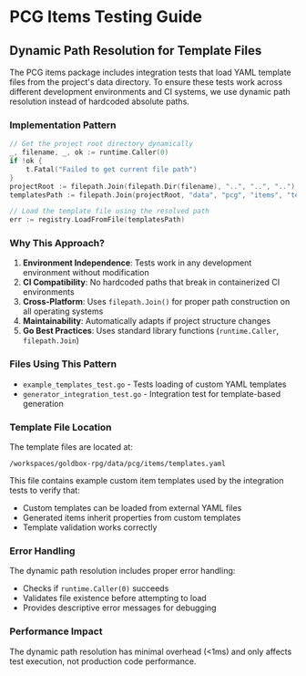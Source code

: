 # PCG Items Testing Guide

## Dynamic Path Resolution for Template Files

The PCG items package includes integration tests that load YAML template files from the project's data directory. To ensure these tests work across different development environments and CI systems, we use dynamic path resolution instead of hardcoded absolute paths.

### Implementation Pattern

```go
// Get the project root directory dynamically
_, filename, _, ok := runtime.Caller(0)
if !ok {
    t.Fatal("Failed to get current file path")
}
projectRoot := filepath.Join(filepath.Dir(filename), "..", "..", "..")
templatesPath := filepath.Join(projectRoot, "data", "pcg", "items", "templates.yaml")

// Load the template file using the resolved path
err := registry.LoadFromFile(templatesPath)
```

### Why This Approach?

1. **Environment Independence**: Tests work in any development environment without modification
2. **CI Compatibility**: No hardcoded paths that break in containerized CI environments  
3. **Cross-Platform**: Uses `filepath.Join()` for proper path construction on all operating systems
4. **Maintainability**: Automatically adapts if project structure changes
5. **Go Best Practices**: Uses standard library functions (`runtime.Caller`, `filepath.Join`)

### Files Using This Pattern

- `example_templates_test.go` - Tests loading of custom YAML templates
- `generator_integration_test.go` - Integration test for template-based generation

### Template File Location

The template files are located at:
```
/workspaces/goldbox-rpg/data/pcg/items/templates.yaml
```

This file contains example custom item templates used by the integration tests to verify that:
- Custom templates can be loaded from external YAML files
- Generated items inherit properties from custom templates
- Template validation works correctly

### Error Handling

The dynamic path resolution includes proper error handling:
- Checks if `runtime.Caller(0)` succeeds
- Validates file existence before attempting to load
- Provides descriptive error messages for debugging

### Performance Impact

The dynamic path resolution has minimal overhead (<1ms) and only affects test execution, not production code performance.
